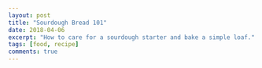 ```yaml
---
layout: post
title: "Sourdough Bread 101"
date: 2018-04-06
excerpt: "How to care for a sourdough starter and bake a simple loaf."
tags: [food, recipe]
comments: true
---
```




